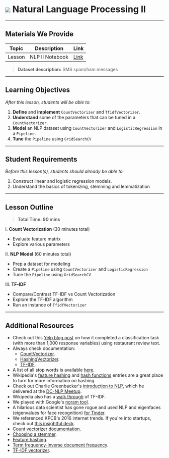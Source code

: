 # ![](https://ga-dash.s3.amazonaws.com/production/assets/logo-9f88ae6c9c3871690e33280fcf557f33.png) Natural Language Processing II

---

## Materials We Provide


| Topic | Description | Link |
| --- | --- | --- |
| Lesson | NLP II Notebook | [Link](./introduction-to-nlp.ipynb)|

> **Dataset description:** SMS spam/ham messages

---

## Learning Objectives

*After this lesson, students will be able to:*
1. **Define** and **implement** `CountVectorizer` and `TfidfVectorizer`.
2. **Understand** some of the parameters that can be tuned in a `CountVectorizer`.
3. **Model** an NLP dataset using `CountVectorizer` and `LogisticRegression` in a `Pipeline`.
4. **Tune** the `Pipeline` using `GridSearchCV`


---

## Student Requirements

*Before this lesson(s), students should already be able to:*

1. Construct linear and logistic regression models.
2. Understand the basics of tokenizing, stemming and lemmatization

---

## Lesson Outline

> **Total Time: 90 mins**

I. **Count Vectorization** (30 minutes total)
- Evaluate feature matrix
- Explore various parameters

II. **NLP Model** (60 minutes total)
- Prep a dataset for modeling
- Create a `Pipeline` using `CountVectorizer` and `LogisticRegression`
- Tune the `Pipeline` using `GridSearchCV`

III. **TF-IDF**
- Compare/Contrast TF-IDF vs Count Vectorization
- Explore the TF-IDF algorithm
- Run an instance of `TfidfVectorizer`

---

## Additional Resources

- Check out this [Yelp blog post](http://engineeringblog.yelp.com/2015/09/automatically-categorizing-yelp-businesses.html) on how it completed a classification task (with more than 1,000 response variables) using restaurant review text.
- Always check documentation: 
    - [CountVectorizer](http://scikit-learn.org/stable/modules/generated/sklearn.feature_extraction.text.CountVectorizer.html). 
    - [HashingVectorizer](http://scikit-learn.org/stable/modules/generated/sklearn.feature_extraction.text.HashingVectorizer.html). 
    - [TF-IDF](http://scikit-learn.org/stable/modules/generated/sklearn.feature_extraction.text.TfidfVectorizer.html).
- A list of all stop words is available [here](https://github.com/ga-students/DSI-DC-2/blob/master/curriculum/Week-05/5.04-nlp/stop-words.txt).
- Wikipedia's [feature hashing](https://github.com/generalassembly-studio/DSI-course-materials/tree/master/curriculum/04-lessons/week-06/4.1-lesson) and [hash functions](https://en.wikipedia.org/wiki/Hash_function) entries are a great place to turn for more information on hashing.
- Check out Charlie Greenbacker's [introduction to NLP](http://spark-public.s3.amazonaws.com/nlp/slides/intro.pdf), which he delivered at the [DC-NLP Meetup](http://www.meetup.com/DC-NLP/).
- Wikipedia also has a [walk through](https://en.wikipedia.org/wiki/Tf%E2%80%93idf) of TF-IDF.
- We played with Google's [ngram tool](https://books.google.com/ngrams/graph?content=data+science&year_start=1800&year_end=2000&corpus=15&smoothing=3&share=&direct_url=t1%3B%2Cdata%20science%3B%2Cc0).
- A hilarious data scientist has gone rogue and used NLP and eigenfaces (eigenvalues for face recognition) [for Tinder](http://dataconomy.com/hacking-tinder-with-facial-recognition-nlp/).
- We referenced KPCB's 2016 internet trends. If you're into startups, check out [this insightful deck](http://www.kpcb.com/internet-trends).
- [Count vectorizer documentation](http://scikit-learn.org/stable/modules/generated/sklearn.feature_extraction.text.CountVectorizer.html).
- [Choosing a stemmer](https://www.elastic.co/guide/en/elasticsearch/guide/current/choosing-a-stemmer.html).
- [Feature hashing](https://en.wikipedia.org/wiki/Feature_hashing).
- [Term frequency-inverse document frequency](https://en.wikipedia.org/wiki/Tf%E2%80%93idf).
- [TF-IDF vectorizer](http://scikit-learn.org/stable/modules/generated/sklearn.feature_extraction.text.TfidfVectorizer.html).
